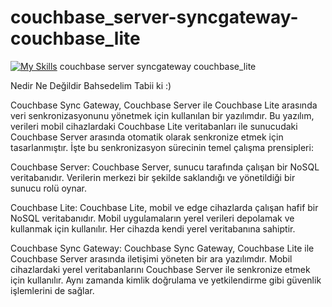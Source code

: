 # couchbase_server-syncgateway-couchbase_lite
[![My Skills](https://skills.thijs.gg/icons?i=aws,java,hibernate,idea,database,spring&theme=light)](https://skills.thijs.gg)
couchbase server syncgateway couchbase_lite

Nedir Ne Değildir Bahsedelim Tabii ki :)


Couchbase Sync Gateway, Couchbase Server ile Couchbase Lite arasında veri senkronizasyonunu yönetmek için kullanılan bir yazılımdır.
Bu yazılım, verileri mobil cihazlardaki Couchbase Lite veritabanları ile sunucudaki Couchbase Server arasında otomatik olarak senkronize etmek için tasarlanmıştır.
İşte bu senkronizasyon sürecinin temel çalışma prensipleri:


Couchbase Server: Couchbase Server, sunucu tarafında çalışan bir NoSQL veritabanıdır. Verilerin merkezi bir şekilde saklandığı ve yönetildiği bir sunucu rolü oynar.

Couchbase Lite: Couchbase Lite, mobil ve edge cihazlarda çalışan hafif bir NoSQL veritabanıdır. Mobil uygulamaların yerel verileri depolamak ve kullanmak için kullanılır. Her cihazda kendi yerel veritabanına sahiptir.

Couchbase Sync Gateway: Couchbase Sync Gateway, Couchbase Lite ile Couchbase Server arasında iletişimi yöneten bir ara yazılımdır. Mobil cihazlardaki yerel veritabanlarını Couchbase Server ile senkronize etmek için kullanılır. Aynı zamanda kimlik doğrulama ve yetkilendirme gibi güvenlik işlemlerini de sağlar.
